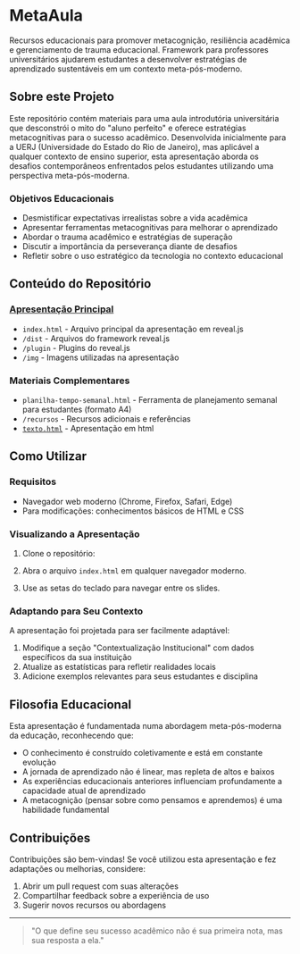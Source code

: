 # MetaAula
Recursos educacionais para promover metacognição, resiliência acadêmica e gerenciamento de trauma educacional. Framework para professores universitários ajudarem estudantes a desenvolver estratégias de aprendizado sustentáveis em um contexto meta-pós-moderno.

## Sobre este Projeto

Este repositório contém materiais para uma aula introdutória universitária que desconstrói o mito do "aluno perfeito" e oferece estratégias metacognitivas para o sucesso acadêmico. Desenvolvida inicialmente para a UERJ (Universidade do Estado do Rio de Janeiro), mas aplicável a qualquer contexto de ensino superior, esta apresentação aborda os desafios contemporâneos enfrentados pelos estudantes utilizando uma perspectiva meta-pós-moderna.

### Objetivos Educacionais

- Desmistificar expectativas irrealistas sobre a vida acadêmica
- Apresentar ferramentas metacognitivas para melhorar o aprendizado
- Abordar o trauma acadêmico e estratégias de superação
- Discutir a importância da perseverança diante de desafios
- Refletir sobre o uso estratégico da tecnologia no contexto educacional

## Conteúdo do Repositório

### [Apresentação Principal](https://oangelo.github.io/MetaAula/)

- `index.html` - Arquivo principal da apresentação em reveal.js
- `/dist` - Arquivos do framework reveal.js
- `/plugin` - Plugins do reveal.js
- `/img` - Imagens utilizadas na apresentação

### Materiais Complementares

- `planilha-tempo-semanal.html` - Ferramenta de planejamento semanal para estudantes (formato A4)
- `/recursos` - Recursos adicionais e referências
- [`texto.html`](https://oangelo.github.io/MetaAula/texto.html) - Apresentação em html
## Como Utilizar

### Requisitos

- Navegador web moderno (Chrome, Firefox, Safari, Edge)
- Para modificações: conhecimentos básicos de HTML e CSS

### Visualizando a Apresentação

1. Clone o repositório:

2. Abra o arquivo `index.html` em qualquer navegador moderno.

3. Use as setas do teclado para navegar entre os slides.

### Adaptando para Seu Contexto

A apresentação foi projetada para ser facilmente adaptável:

1. Modifique a seção "Contextualização Institucional" com dados específicos da sua instituição
2. Atualize as estatísticas para refletir realidades locais 
3. Adicione exemplos relevantes para seus estudantes e disciplina

## Filosofia Educacional

Esta apresentação é fundamentada numa abordagem meta-pós-moderna da educação, reconhecendo que:

- O conhecimento é construído coletivamente e está em constante evolução
- A jornada de aprendizado não é linear, mas repleta de altos e baixos
- As experiências educacionais anteriores influenciam profundamente a capacidade atual de aprendizado
- A metacognição (pensar sobre como pensamos e aprendemos) é uma habilidade fundamental

## Contribuições

Contribuições são bem-vindas! Se você utilizou esta apresentação e fez adaptações ou melhorias, considere:

1. Abrir um pull request com suas alterações
2. Compartilhar feedback sobre a experiência de uso
3. Sugerir novos recursos ou abordagens

---

> "O que define seu sucesso acadêmico não é sua primeira nota, mas sua resposta a ela."

